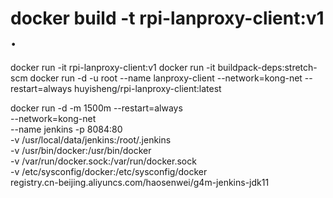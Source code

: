 
# docker build -t rpi-lanproxy-client:v1 . 
docker run -it rpi-lanproxy-client:v1
docker run -it buildpack-deps:stretch-scm
docker run -d -u root --name lanproxy-client --network=kong-net --restart=always huyisheng/rpi-lanproxy-client:latest


docker run -d -m 1500m --restart=always \
--network=kong-net \
--name jenkins -p 8084:80 \
-v /usr/local/data/jenkins:/root/.jenkins \
-v /usr/bin/docker:/usr/bin/docker \
-v /var/run/docker.sock:/var/run/docker.sock \
-v /etc/sysconfig/docker:/etc/sysconfig/docker \
registry.cn-beijing.aliyuncs.com/haosenwei/g4m-jenkins-jdk11
